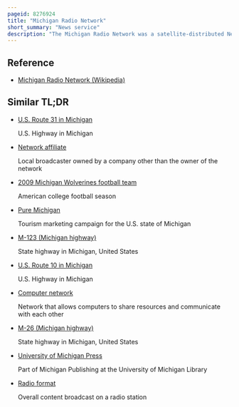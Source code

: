 ```yaml
---
pageid: 8276924
title: "Michigan Radio Network"
short_summary: "News service"
description: "The Michigan Radio Network was a satellite-distributed News Service that provides real-time Newscasts and Talk Shows to Affiliates in Michigan. It was recently owned by learfield Communications and had its Headquarters in lansing Michigan. Over the Years Mrn had been around in various Forms and Names, and is a Sister Network to the Michigan Farm Radio Network."
---
```


## Reference

- [Michigan Radio Network (Wikipedia)](https://en.wikipedia.org/?curid=8276924)

## Similar TL;DR

- [U.S. Route 31 in Michigan](/tldr/en/us-route-31-in-michigan)

  U.S. Highway in Michigan

- [Network affiliate](/tldr/en/network-affiliate)

  Local broadcaster owned by a company other than the owner of the network

- [2009 Michigan Wolverines football team](/tldr/en/2009-michigan-wolverines-football-team)

  American college football season

- [Pure Michigan](/tldr/en/pure-michigan)

  Tourism marketing campaign for the U.S. state of Michigan

- [M-123 (Michigan highway)](/tldr/en/m-123-michigan-highway)

  State highway in Michigan, United States

- [U.S. Route 10 in Michigan](/tldr/en/us-route-10-in-michigan)

  U.S. Highway in Michigan

- [Computer network](/tldr/en/computer-network)

  Network that allows computers to share resources and communicate with each other

- [M-26 (Michigan highway)](/tldr/en/m-26-michigan-highway)

  State highway in Michigan, United States

- [University of Michigan Press](/tldr/en/university-of-michigan-press)

  Part of Michigan Publishing at the University of Michigan Library

- [Radio format](/tldr/en/radio-format)

  Overall content broadcast on a radio station

